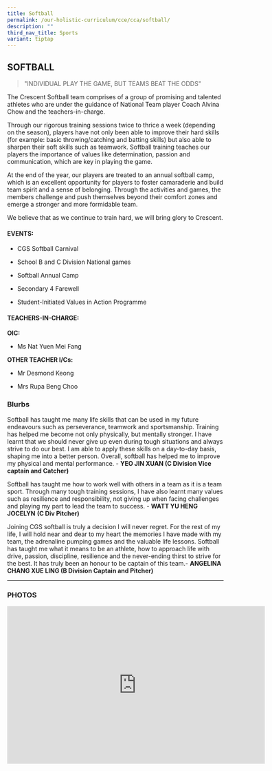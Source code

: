 ```yaml
---
title: Softball
permalink: /our-holistic-curriculum/cce/cca/softball/
description: ""
third_nav_title: Sports
variant: tiptap
---
```

<h2><strong>SOFTBALL</strong></h2>
<blockquote>
<p>"INDIVIDUAL PLAY THE GAME, BUT TEAMS BEAT THE ODDS"</p>
</blockquote>
<p>The Crescent Softball team comprises of a group of promising and talented
athletes who are under the guidance of National Team player Coach Alvina
Chow and the teachers-in-charge.</p>
<p>Through our rigorous training sessions twice to thrice a week (depending
on the season), players have not only been able to improve their hard skills
(for example: basic throwing/catching and batting skills) but also able
to sharpen their soft skills such as teamwork. Softball training teaches
our players the importance of values like determination, passion and communication,
which are key in playing the game.</p>
<p>At the end of the year, our players are treated to an annual softball
camp, which is an excellent opportunity for players to foster camaraderie
and build team spirit and a sense of belonging. Through the activities
and games, the members challenge and push themselves beyond their comfort
zones and emerge a stronger and more formidable team.</p>
<p>We believe that as we continue to train hard, we will bring glory to Crescent.</p>
<h4><strong>EVENTS:</strong></h4>
<ul data-tight="true" class="tight">
<li>
<p>CGS Softball Carnival</p>
</li>
<li>
<p>School B and C Division National games</p>
</li>
<li>
<p>Softball Annual Camp</p>
</li>
<li>
<p>Secondary 4 Farewell</p>
</li>
<li>
<p>Student-Initiated Values in Action Programme</p>
</li>
</ul>
<h4><strong>TEACHERS-IN-CHARGE:</strong></h4>
<p><strong>OIC:</strong>
</p>
<ul data-tight="true" class="tight">
<li>
<p>Ms Nat Yuen Mei Fang</p>
</li>
</ul>
<p><strong>OTHER TEACHER I/Cs:</strong>
</p>
<ul data-tight="true" class="tight">
<li>
<p>Mr Desmond Keong</p>
</li>
<li>
<p>Mrs Rupa Beng Choo</p>
</li>
</ul>
<h3><strong>Blurbs</strong></h3>
<p>Softball has taught me many life skills that can be used in my future
endeavours such as perseverance, teamwork and sportsmanship. Training has
helped me become not only physically, but mentally stronger. I have learnt
that we should never give up even during tough situations and always strive
to do our best. I am able to apply these skills on a day-to-day basis,
shaping me into a better person. Overall, softball has helped me to improve
my physical and mental performance. - <strong>YEO JIN XUAN (C Division Vice captain and Catcher)</strong>
</p>
<p>Softball has taught me how to work well with others in a team as it is
a team sport. Through many tough training sessions, I have also learnt
many values such as resilience and responsibility, not giving up when facing
challenges and playing my part to lead the team to success. - <strong>WATT YU HENG JOCELYN</strong>  <strong>(C Div Pitcher)</strong>
</p>
<p>Joining CGS softball is truly a decision I will never regret. For the
rest of my life, I will hold near and dear to my heart the memories I have
made with my team, the adrenaline pumping games and the valuable life lessons.
Softball has taught me what it means to be an athlete, how to approach
life with drive, passion, discipline, resilience and the never-ending thirst
to strive for the best. It has truly been an honour to be captain of this
team.- <strong>ANGELINA CHANG XUE LING (B Division Captain and Pitcher)</strong>
</p>
<hr>
<h3><strong>PHOTOS</strong></h3>
<div class="iframe-wrapper">
<iframe height="366" width="600" allowfullscreen="true" frameborder="0" src="https://docs.google.com/presentation/d/e/2PACX-1vRnzRxMMOMvUPtYNcAWa7bWLcXjmtsAJ-NVvMjDvZoQNFFpnBIzUdHyTWtA05jDiAZPPgnH8hRRaFNs/embed?start=true&amp;loop=true&amp;delayms=3000"></iframe>
</div>
<p></p>
